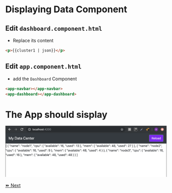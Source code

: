 # Displaying Data Component

## Edit `dashboard.component.html`

   * Replace its content
   
```html
<p>{{cluster1 | json}}</p>
```

## Edit `app.component.html`

   * add the `Dashboard` Component
   
```html
<app-navbar></app-navbar>
<app-dashboard></app-dashboard>
```

# The App should sisplay

![image](../images/data.png)


[:fast_forward: Next](metric.md)
